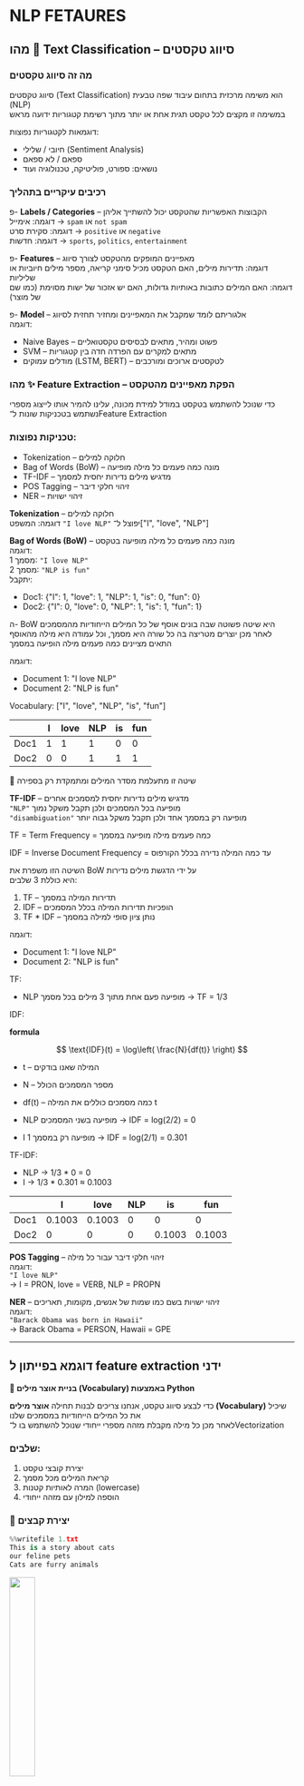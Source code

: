 # NLP FETAURES

## מהו 🧠 Text Classification – סיווג טקסטים

### מה זה סיווג טקסטים

סיווג טקסטים (Text Classification) הוא משימה מרכזית בתחום עיבוד שפה טבעית (NLP)  
במשימה זו מקצים לכל טקסט תגית אחת או יותר מתוך רשימת קטגוריות ידועה מראש

דוגמאות לקטגוריות נפוצות:
- חיובי / שלילי (Sentiment Analysis)
- ספאם / לא ספאם
- נושאים: ספורט, פוליטיקה, טכנולוגיה ועוד

### רכיבים עיקריים בתהליך

פ- **Labels / Categories** – הקבוצות האפשריות שהטקסט יכול להשתייך אליהן  
  דוגמה: אימייל → `spam` או `not spam`  
  דוגמה: סקירת סרט → `positive` או `negative`  
  דוגמה: חדשות → `sports`, `politics`, `entertainment`

פ- **Features** – מאפיינים המופקים מהטקסט לצורך סיווג  
  דוגמה: תדירות מילים, האם הטקסט מכיל סימני קריאה, מספר מילים חיוביות או שליליות  
  דוגמה: האם המילים כתובות באותיות גדולות, האם יש אזכור של ישות מסוימת (כמו שם של מוצר)

פ- **Model** – אלגוריתם לומד שמקבל את המאפיינים ומחזיר תחזית לסיווג  
  דוגמה:  
  - Naive Bayes – פשוט ומהיר, מתאים לבסיסים טקסטואליים  
  - SVM – מתאים למקרים עם הפרדה חדה בין קטגוריות  
  - מודלים עמוקים (LSTM, BERT) – לטקסטים ארוכים ומורכבים

### מהו ✨ Feature Extraction – הפקת מאפיינים מהטקסט

כדי שנוכל להשתמש בטקסט במודל למידת מכונה, עלינו להמיר אותו לייצוג מספרי  
נשתמש בטכניקות שונות ל־Feature Extraction

### טכניקות נפוצות:

- Tokenization – חלוקה למילים
- Bag of Words (BoW) – מונה כמה פעמים כל מילה מופיעה
- TF-IDF – מדגיש מילים נדירות יחסית למסמך
- POS Tagging – זיהוי חלקי דיבר
- NER – זיהוי ישויות

**Tokenization** – חלוקה למילים  
  דוגמה: המשפט `"I love NLP"` יפוצל ל־["I", "love", "NLP"]

**Bag of Words (BoW)** – מונה כמה פעמים כל מילה מופיעה בטקסט  
  דוגמה:  
  מסמך 1: `"I love NLP"`  
  מסמך 2: `"NLP is fun"`  
  יתקבל:  
  - Doc1: {"I": 1, "love": 1, "NLP": 1, "is": 0, "fun": 0}  
  - Doc2: {"I": 0, "love": 0, "NLP": 1, "is": 1, "fun": 1}

ה- BoW היא שיטה פשוטה שבה בונים אוסף של כל המילים הייחודיות מהמסמכים  
לאחר מכן יוצרים מטריצה בה כל שורה היא מסמך, וכל עמודה היא מילה מהאוסף  
התאים מציינים כמה פעמים מילה הופיעה במסמך

דוגמה:

- Document 1: "I love NLP"  
- Document 2: "NLP is fun"

Vocabulary: ["I", "love", "NLP", "is", "fun"]

|       | I | love | NLP | is | fun |
|-------|---|------|-----|----|-----|
| Doc1  | 1 | 1    | 1   | 0  | 0   |
| Doc2  | 0 | 0    | 1   | 1  | 1   |

📌 שיטה זו מתעלמת מסדר המילים ומתמקדת רק בספירה  

**TF-IDF** – מדגיש מילים נדירות יחסית למסמכים אחרים  
  `"NLP"` מופיעה בכל המסמכים ולכן תקבל משקל נמוך  
  `"disambiguation"` מופיעה רק במסמך אחד ולכן תקבל משקל גבוה יותר

TF = Term Frequency = כמה פעמים מילה מופיעה במסמך

IDF = Inverse Document Frequency = עד כמה המילה נדירה בכלל הקורפוס

השיטה הזו משפרת את BoW על ידי הדגשת מילים נדירות  
היא כוללת 3 שלבים:

1. TF – תדירות המילה במסמך  
2. IDF – הופכיות תדירות המילה בכלל המסמכים  
3. TF * IDF – נותן ציון סופי למילה במסמך

דוגמה:

- Document 1: "I love NLP"  
- Document 2: "NLP is fun"

TF:
- NLP מופיעה פעם אחת מתוך 3 מילים בכל מסמך → TF = 1/3

IDF:

**formula**

$$
\text{IDF}(t) = \log\left( \frac{N}{df(t)} \right)
$$

-  t  – המילה שאנו בודקים
-  N  – מספר המסמכים הכולל
-  df(t)  – כמה מסמכים כוללים את המילה t


- NLP מופיעה בשני המסמכים → IDF = log(2/2) = 0  
- I מופיעה רק במסמך 1 → IDF = log(2/1) = 0.301

TF-IDF:
- NLP → 1/3 * 0 = 0  
- I → 1/3 * 0.301 ≈ 0.1003

|       | I      | love   | NLP | is     | fun    |
|-------|--------|--------|-----|--------|--------|
| Doc1  | 0.1003 | 0.1003 | 0   | 0      | 0      |
| Doc2  | 0      | 0      | 0   | 0.1003 | 0.1003 |


**POS Tagging** – זיהוי חלקי דיבר עבור כל מילה  
  דוגמה:  
  `"I love NLP"`  
  → I = PRON, love = VERB, NLP = PROPN

**NER** – זיהוי ישויות בשם כמו שמות של אנשים, מקומות, תאריכים  
  דוגמה:  
  `"Barack Obama was born in Hawaii"`  
  → Barack Obama = PERSON, Hawaii = GPE

---

## דוגמא בפייתון ל feature extraction ידני

**🧠 בניית אוצר מילים (Vocabulary) באמצעות Python**

כדי לבצע סיווג טקסט, אנחנו צריכים לבנות תחילה **אוצר מילים (Vocabulary)** שיכיל את כל המילים הייחודיות במסמכים שלנו  
לאחר מכן כל מילה מקבלת מזהה מספרי ייחודי שנוכל להשתמש בו ל־Vectorization

### שלבים:
1. יצירת קובצי טקסט
2. קריאת המילים מכל מסמך
3. המרה לאותיות קטנות (lowercase)
4. הוספה למילון עם מזהה ייחודי

### 📄 יצירת קבצים

```python
%%writefile 1.txt
This is a story about cats
our feline pets
Cats are furry animals
```

<img src="nlp18.jpg" style="width: 30%" />

```python
%%writefile 2.txt
This story is about surfing
Catching waves is fun
Surfing is a popular water sport
```

<img src="nlp19.jpg" style="width: 30%" />

בניית אוצר מילים

```python
vocab = {}
i = 0

with open("1.txt") as f:
    for word in f.read().split():
        word = word.lower()
        if word not in vocab:
            vocab[word] = i
            i += 1

with open("2.txt") as f:
    for word in f.read().split():
        word = word.lower()
        if word not in vocab:
            vocab[word] = i
            i += 1

print(vocab)
```

Output:
```
{'this': 0, 'is': 1, 'a': 2, 'story': 3, 'about': 4, 'cats': 5, 'our': 6, 'feline': 7, 'pets': 8, 
 'are': 9, 'furry': 10, 'animals': 11, 'surfing': 12, 'catching': 13, 'waves': 14, 'fun': 15, 
 'popular': 16, 'water': 17, 'sport': 18}
```

---

## דוגמא בפייתון ל ??

בדוגמה הזו נשתמש בקובץ `smsspamcollection.tsv`

הקובץ מכיל נתונים על הודעות אימייל, כולל תוכן ההודעה, האורך שלה וסימני הפיסוק שבה

בנוסף, הקובץ כולל תווית עבור כל הודעה – `ham` (אימייל לגיטימי) או `spam` (אימייל זבל)

המטרה שלנו היא להשתמש במודל למידה מונחית כדי לחזות האם אימיילים עתידיים יסווגו כ־`spam` או לא

<img src="nlpe1.jpg" style="width: 60%" />

<img src="nlpe2.jpg" style="width: 60%" />

<img src="nlpe3.jpg" style="width: 60%" />

<img src="nlpe4.jpg" style="width: 60%" />

<img src="nlpe5.jpg" style="width: 60%" />

<img src="nlpe6.jpg" style="width: 60%" />

<img src="nlpe7.jpg" style="width: 30%" />

<img src="nlpe8.jpg" style="width: 60%" />

<img src="nlpe9.jpg" style="width: 60%" />

<img src="nlpe10.jpg" style="width: 60%" />

<img src="nlpe11.jpg" style="width: 60%" />




